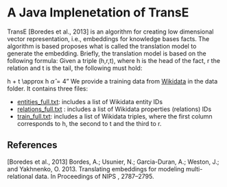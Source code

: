 # A Java Implenetation of TransE 

TransE [Boredes et al., 2013] is an algorithm for creating low dimensional vector representation, i.e., embeddings for knowledge bases facts. 
The algorithm is based proposes what is called the translation model to generate the embedding. 
Briefly, the translation model is based on the following formula: Given a triple (h,r,t), where h is the head of the fact, r the relation and t is the tail, the following must hold:

h + t \approx h
 $\hat{\alpha} = 4$”
We provide a training data from [Wikidata](https://www.wikidata.org/) in the data folder. It contains three files:

* [entities_full.txt](data/entities_full.txt): includes a list of Wikidata entity IDs
* [relations_full.txt](data/relations_full.txt) :  includes a list of Wikidata properties (relations) IDs
* [train_full.txt](data/train_full.txt): includes a list of Wikidata triples, where the first column corresponds to h, the second to t and the third to r.


## References

[Boredes et al., 2013] Bordes, A.; Usunier, N.; Garcia-Duran, A.; Weston, J.; and Yakhnenko, O. 2013. Translating embeddings for modeling multi-relational data. In Proceedings of NIPS , 2787–2795.
